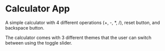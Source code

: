 # Calculator App

A simple calculator with 4 different operations (+, -, *, /), reset button, and backspace button.

The calculator comes with 3 different themes that the user can switch between using the toggle slider.
